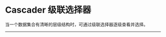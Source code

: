# Cascader 级联选择器

当一个数据集合有清晰的层级结构时，可通过级联选择器逐级查看并选择。

---

<common-CodeBox title="基本使用">
  <code-cascader1-1 />
  <highlight-code slot="codeText" lang="vue">
    <template>
      <div class="demo-cascader">
        <z-cascader
          v-model="value"
          :options="options"
          placeholder="请选择地区"
          clearable
        />
      </div>
    </template>
  </highlight-code>
</common-CodeBox>

<common-CodeBox title="包含全选选项" description="通过在数据源中设置all-options 字段来声明是否包含全选选项">
  <code-cascader1-2 />
  <highlight-code slot="codeText" lang="vue">
    <template>
      <div class="demo-cascader">
        <z-cascader
          v-model="value"
          :options="options"
          placeholder="请选择地区"
          all-options
          clearable
        />
      </div>
    </template>
  </highlight-code>
</common-CodeBox>

<common-CodeBox title="显示完整路径" description="仅在输入框中显示选中项所在的完整路径，而不是选中项最后一级的标签">
  <code-cascader1-3 />
  <highlight-code slot="codeText" lang="vue">
    <template>
      <div class="demo-cascader">
        <z-cascader
          v-model="value"
          :options="options"
          placeholder="请选择地区"
          show-all-levels
          clearable
        />
      </div>
    </template>
  </highlight-code>
</common-CodeBox>

<common-CodeBox title="禁用" description="通过在数据源中设置 disabled 字段来声明该选项是禁用的">
  <code-cascader1-5 />
  <highlight-code slot="codeText" lang="vue">
    <template>
      <div class="demo-cascader">
        <z-cascader
          v-model="value"
          :options="options"
          placeholder="请选择地区"
          clearable
          disabled
        />
      </div>
    </template>
  </highlight-code>
</common-CodeBox>

<common-AttrTable :table-data="tableData" />

<common-AttrTable title="props" :table-data="propsData" />

<common-AttrTable title="attrs" :table-data="attrsData" />


<script>
  export default {
    data() {
      return {
        tableData: [
          { param: 'v-model/value', desc: '绑定值', type: 'Array', optionValue: '', defaultValue: '' },
          { param: 'options', desc: '可选项数据源', type: 'Array', optionValue: '', defaultValue: '' },
          { param: 'placeholder', desc: '占位符', type: 'String', optionValue: '', defaultValue: '请选择' },
          { param: 'disabled', desc: '是否禁用', type: 'Boolean', optionValue: '', defaultValue: 'false' },
          { param: 'clearable', desc: '是否支持清空选项', type: 'Boolean', optionValue: '', defaultValue: '' },
          { param: 'showAllLevels', desc: '输入框中是否显示选中值的完整路径', type: 'Boolean', optionValue: '', defaultValue: 'false' },
          { param: 'allOptions', desc: '是否包含全选选项', type: 'Array', optionValue: '', defaultValue: 'false' },
          { param: 'props', desc: '配置选项，具体见下表', type: 'Object', optionValue: '', defaultValue: '' },
          { param: 'attrs', desc: '键名配置选项，具体见下表', type: 'Object', optionValue: '', defaultValue: '' }
        ],
        propsData: [
          { param: 'expandTrigger', desc: '次级菜单的展开方式', type: 'String', optionValue: 'click/hover', defaultValue: "'click'" },
          { param: 'multiple', desc: '是否多选', type: 'Boolean', optionValue: '', defaultValue: 'false' },
          { param: 'checkStrictly', desc: '是否严格的遵守父子节点不互相关联', type: 'Boolean', optionValue: '', defaultValue: 'false' }
        ],
        attrsData: [
          { param: 'value', desc: '指定选项的值为选项对象的某个属性值', type: 'String', optionValue: '', defaultValue: "'value'" },
          { param: 'label', desc: '指定选项标签为选项对象的某个属性值', type: 'String', optionValue: '', defaultValue: "'value'" },
          { param: 'children', desc: '指定选项的子选项为选项对象的某个属性值', type: 'String', optionValue: '', defaultValue: "'children'" }
        ]
      }
    }
  }
</script>